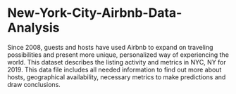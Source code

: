 # New-York-City-Airbnb-Data-Analysis
Since 2008, guests and hosts have used Airbnb to expand on traveling possibilities and present more unique, personalized way of experiencing the world. This dataset describes the listing activity and metrics in NYC, NY for 2019.   This data file includes all needed information to find out more about hosts, geographical availability, necessary metrics to make predictions and draw conclusions.
